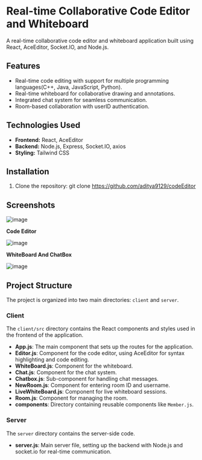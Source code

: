 # Real-time Collaborative Code Editor and Whiteboard

A real-time collaborative code editor and whiteboard application built using React, AceEditor, Socket.IO, and Node.js.

## Features

- Real-time code editing with support for multiple programming languages(C++, Java, JavaScript, Python).
- Real-time whiteboard for collaborative drawing and annotations.
- Integrated chat system for seamless communication.
- Room-based collaboration with userID authentication.

## Technologies Used

- **Frontend:** React, AceEditor
- **Backend:** Node.js, Express, Socket.IO, axios
- **Styling:** Tailwind CSS

## Installation

1. Clone the repository:
   git clone https://github.com/aditya9129/codeEditor

## Screenshots

![image](https://github.com/user-attachments/assets/9119b930-0f53-4aa1-9d01-8699bf90a32d)

**Code Editor**

![image](https://github.com/user-attachments/assets/1c0a2573-57ce-4e33-b244-249ae8a9259e)

**WhiteBoard And ChatBox**

![image](https://github.com/user-attachments/assets/586bc2e3-0b34-4c11-a3f6-645791f3cf7f)


## Project Structure

The project is organized into two main directories: `client` and `server`.

### Client

The `client/src` directory contains the React components and styles used in the frontend of the application.

- **App.js**: The main component that sets up the routes for the application.
- **Editor.js**: Component for the code editor, using AceEditor for syntax highlighting and code editing.
- **WhiteBoard.js**: Component for the whiteboard.
- **Chat.js**: Component for the chat system.
- **Chatbox.js**: Sub-component for handling chat messages.
- **NewRoom.js**: Component for entering room ID and username.
- **LiveWhiteBoard.js**: Component for live whiteboard sessions.
- **Room.js**: Component for managing the room.
- **components**: Directory containing reusable components like `Member.js`.

### Server

The `server` directory contains the server-side code.

- **server.js**: Main server file, setting up the backend with Node.js and socket.io for real-time communication.

